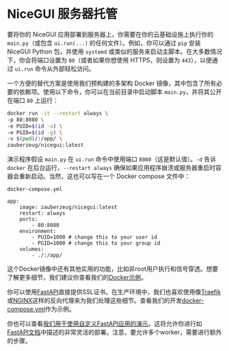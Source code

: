 # NiceGUI 服务器托管

要将你的 NiceGUI 应用部署到服务器上，你需要在你的云基础设施上执行你的 `main.py`（或包含 `ui.run(...)` 的任何文件）。例如，你可以通过 `pip` 安装 NiceGUI Python 包，并使用 `systemd` 或类似的服务来启动主脚本。在大多数情况下，你会将端口设置为 `80`（或者如果你想使用 HTTPS，则设置为 `443`），以便通过 `ui.run` 命令从外部轻松访问。

一个方便的替代方案是使用我们预构建的多架构 Docker 镜像，其中包含了所有必要的依赖项。使用以下命令，你可以在当前目录中启动脚本 `main.py`，并将其公开在端口 `80` 上运行：

```bash
docker run -it --restart always \
-p 80:8080 \
-e PUID=$(id -u) \
-e PGID=$(id -g) \
-v $(pwd)/:/app/ \
zauberzeug/nicegui:latest
```

演示程序假设 `main.py` 在 `ui.run` 命令中使用端口 `8080`（这是默认值）。`-d` 告诉 `docker` 在后台运行，`--restart always` 确保如果应用程序崩溃或服务器重启时容器会重新启动。当然，这也可以写在一个 Docker compose 文件中：

`docker-compose.yml`
```
app:
    image: zauberzeug/nicegui:latest
    restart: always
    ports:
        - 80:8080
    environment:
        - PUID=1000 # change this to your user id
        - PGID=1000 # change this to your group id
    volumes:
        - ./:/app/
```

这个Docker镜像中还有其他实用的功能，比如非root用户执行和信号穿透。想要了解更多细节，我们建议你查看我们的[Docker示例](https://github.com/zauberzeug/nicegui/tree/main/examples/docker_image)。

你可以使用[FastAPI](https://fastapi.tiangolo.com/deployment/https/)直接提供SSL证书。在生产环境中，我们也喜欢使用像[Traefik](https://doc.traefik.io/traefik/)或[NGINX](https://www.nginx.com/)这样的反向代理来为我们处理这些细节。查看我们的开发[docker-compose.yml](https://github.com/zauberzeug/nicegui/blob/main/docker-compose.yml)作为示例。

你也可以查看[我们用于使用自定义FastAPI应用的演示](https://github.com/zauberzeug/nicegui/tree/main/examples/fastapi)。这将允许你进行如[FastAPI文档](https://fastapi.tiangolo.com/deployment/)中描述的非常灵活的部署。注意，要允许多个worker，需要进行额外的步骤。